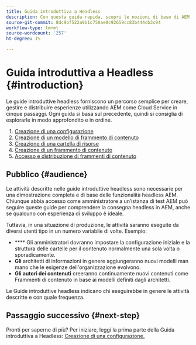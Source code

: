 ```yaml
---
title: Guida introduttiva a Headless
description: Con questa guida rapida, scopri le nozioni di base di AEM come Cloud Service di potenti funzionalità headless come Modelli di contenuto, frammenti di contenuto e API GraphQL.
source-git-commit: 8dc9bf522a9b1c750ae8c92659cc83b444cb3c94
workflow-type: tm+mt
source-wordcount: '257'
ht-degree: 1%

---
```



# Guida introduttiva a Headless {#introduction}

Le guide introduttive headless forniscono un percorso semplice per creare, gestire e distribuire esperienze utilizzando AEM come Cloud Service in cinque passaggi. Ogni guida si basa sul precedente, quindi si consiglia di esplorarle in modo approfondito e in ordine.

1. [Creazione di una configurazione](create-configuration.md)
1. [Creazione di un modello di frammento di contenuto](create-content-model.md)
1. [Creazione di una cartella di risorse](create-assets-folder.md)
1. [Creazione di un frammento di contenuto](create-content-fragment.md)
1. [Accesso e distribuzione di frammenti di contenuto](create-api-request.md)

## Pubblico {#audience}

Le attività descritte nelle guide introduttive headless sono necessarie per una dimostrazione completa e di base delle funzionalità headless AEM. Chiunque abbia accesso come amministratore a un’istanza di test AEM può seguire queste guide per comprendere la consegna headless in AEM, anche se qualcuno con esperienza di sviluppo è ideale.

Tuttavia, in una situazione di produzione, le attività saranno eseguite da diversi utenti tipo in un numero variabile di volte. Esempio:

* **** Gli amministratori dovranno impostare la configurazione iniziale e la struttura delle cartelle per il contenuto normalmente una sola volta o sporadicamente.
* **Gli** architetti di informazioni in genere aggiungeranno nuovi modelli man mano che le esigenze dell&#39;organizzazione evolvono.
* **Gli autori dei contenuti** creeranno continuamente nuovi contenuti come Frammenti di contenuto in base ai modelli definiti dagli architetti.

Le Guide introduttive headless indicano chi eseguirebbe in genere le attività descritte e con quale frequenza.

## Passaggio successivo {#next-step}

Pronti per saperne di più? Per iniziare, leggi la prima parte della Guida introduttiva a Headless: [Creazione di una configurazione.](create-configuration.md)
